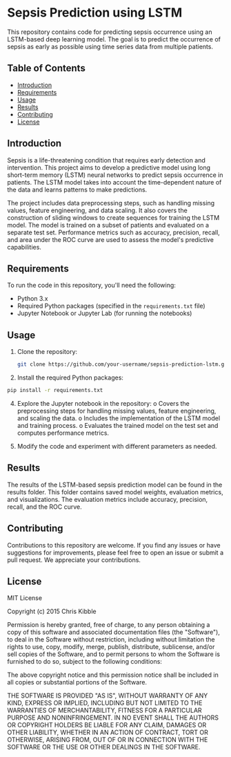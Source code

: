 # Sepsis Prediction using LSTM

This repository contains code for predicting sepsis occurrence using an LSTM-based deep learning model. The goal is to predict the occurrence of sepsis as early as possible using time series data from multiple patients.

## Table of Contents

- [Introduction](#introduction)
- [Requirements](#requirements)
- [Usage](#usage)
- [Results](#results)
- [Contributing](#contributing)
- [License](#license)

## Introduction

Sepsis is a life-threatening condition that requires early detection and intervention. This project aims to develop a predictive model using long short-term memory (LSTM) neural networks to predict sepsis occurrence in patients. The LSTM model takes into account the time-dependent nature of the data and learns patterns to make predictions.

The project includes data preprocessing steps, such as handling missing values, feature engineering, and data scaling. It also covers the construction of sliding windows to create sequences for training the LSTM model. The model is trained on a subset of patients and evaluated on a separate test set. Performance metrics such as accuracy, precision, recall, and area under the ROC curve are used to assess the model's predictive capabilities.

## Requirements

To run the code in this repository, you'll need the following:

- Python 3.x
- Required Python packages (specified in the `requirements.txt` file)
- Jupyter Notebook or Jupyter Lab (for running the notebooks)

## Usage

1. Clone the repository:

   ```bash
   git clone https://github.com/your-username/sepsis-prediction-lstm.git
   ````
2.	Install the required Python packages:
  ```bash
  pip install -r requirements.txt
  ```
4.	Explore the Jupyter notebook in the repository:
o	Covers the preprocessing steps for handling missing values, feature engineering, and scaling the data.
o	Includes the implementation of the LSTM model and training process.
o	Evaluates the trained model on the test set and computes performance metrics.

3.	Modify the code and experiment with different parameters as needed.

## Results

The results of the LSTM-based sepsis prediction model can be found in the results folder. This folder contains saved model weights, evaluation metrics, and visualizations. The evaluation metrics include accuracy, precision, recall, and the ROC curve.

## Contributing

Contributions to this repository are welcome. If you find any issues or have suggestions for improvements, please feel free to open an issue or submit a pull request. We appreciate your contributions.

## License

MIT License

Copyright (c) 2015 Chris Kibble

Permission is hereby granted, free of charge, to any person obtaining a copy of this software and associated documentation files (the "Software"), to deal in the Software without restriction, including without limitation the rights to use, copy, modify, merge, publish, distribute, sublicense, and/or sell copies of the Software, and to permit persons to whom the Software is furnished to do so, subject to the following conditions:

The above copyright notice and this permission notice shall be included in all copies or substantial portions of the Software.

THE SOFTWARE IS PROVIDED "AS IS", WITHOUT WARRANTY OF ANY KIND, EXPRESS OR IMPLIED, INCLUDING BUT NOT LIMITED TO THE WARRANTIES OF MERCHANTABILITY, FITNESS FOR A PARTICULAR PURPOSE AND NONINFRINGEMENT. IN NO EVENT SHALL THE AUTHORS OR COPYRIGHT HOLDERS BE LIABLE FOR ANY CLAIM, DAMAGES OR OTHER LIABILITY, WHETHER IN AN ACTION OF CONTRACT, TORT OR OTHERWISE, ARISING FROM, OUT OF OR IN CONNECTION WITH THE SOFTWARE OR THE USE OR OTHER DEALINGS IN THE SOFTWARE.
